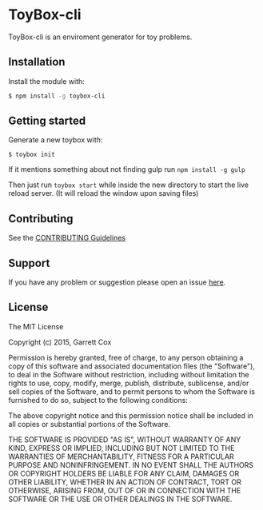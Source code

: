 # ToyBox-cli

ToyBox-cli is an enviroment generator for toy problems.

## Installation
Install the module with:

```bash
$ npm install -g toybox-cli
```

## Getting started

Generate a new toybox with:
```
$ toybox init
```
If it mentions something about not finding gulp run `npm install -g gulp`

Then just run `toybox start` while inside the new directory to start
the live reload server. (It will reload the window upon saving files)

## Contributing

See the [CONTRIBUTING Guidelines](https://github.com/garrettjoecox/toybox-cli/blob/master/CONTRIBUTING.md)

## Support
If you have any problem or suggestion please open an issue [here](https://github.com/garrettjoecox/toybox-cli/issues).

## License

The MIT License

Copyright (c) 2015, Garrett Cox

Permission is hereby granted, free of charge, to any person
obtaining a copy of this software and associated documentation
files (the "Software"), to deal in the Software without
restriction, including without limitation the rights to use,
copy, modify, merge, publish, distribute, sublicense, and/or sell
copies of the Software, and to permit persons to whom the
Software is furnished to do so, subject to the following
conditions:

The above copyright notice and this permission notice shall be
included in all copies or substantial portions of the Software.

THE SOFTWARE IS PROVIDED "AS IS", WITHOUT WARRANTY OF ANY KIND,
EXPRESS OR IMPLIED, INCLUDING BUT NOT LIMITED TO THE WARRANTIES
OF MERCHANTABILITY, FITNESS FOR A PARTICULAR PURPOSE AND
NONINFRINGEMENT. IN NO EVENT SHALL THE AUTHORS OR COPYRIGHT
HOLDERS BE LIABLE FOR ANY CLAIM, DAMAGES OR OTHER LIABILITY,
WHETHER IN AN ACTION OF CONTRACT, TORT OR OTHERWISE, ARISING
FROM, OUT OF OR IN CONNECTION WITH THE SOFTWARE OR THE USE OR
OTHER DEALINGS IN THE SOFTWARE.

